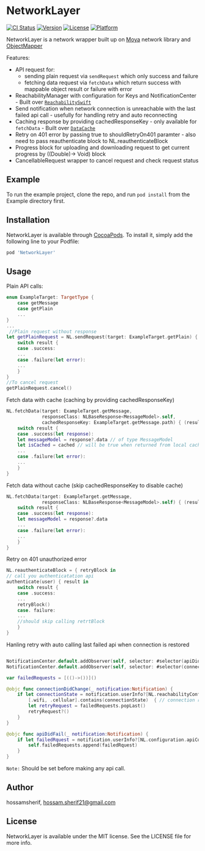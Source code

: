 # NetworkLayer

[![CI Status](https://img.shields.io/travis/hossamsherif/NetworkLayer.svg?style=flat)](https://travis-ci.org/hossamsherif/NetworkLayer)
[![Version](https://img.shields.io/cocoapods/v/NetworkLayer.svg?style=flat)](https://cocoapods.org/pods/NetworkLayer)
[![License](https://img.shields.io/cocoapods/l/NetworkLayer.svg?style=flat)](https://cocoapods.org/pods/NetworkLayer)
[![Platform](https://img.shields.io/cocoapods/p/NetworkLayer.svg?style=flat)](https://cocoapods.org/pods/NetworkLayer)

NetworkLayer is a network wrapper built up on [Moya](https://github.com/Moya/Moya) network library and [ObjectMapper](https://github.com/tristanhimmelman/ObjectMapper)

Features:
- API request for:
    - sending plain request via `sendRequest` which only success and failure
    - fetching data request via `fetchData` which return success with mappable object result or failure with error
- ReachabilityManager with configuration for Keys and NotificationCenter - Built over [`ReachabilitySwift`](https://github.com/ashleymills/Reachability.swift)
- Send notification when network connection is unreachable with the last failed api call - usefully for handling retry and auto reconnecting
- Caching response by providing cachedResponseKey - only available for `fetchData` - Built over [`DataCache`](https://github.com/huynguyencong/DataCache)
- Retry on 401 error by passing true to shouldRetryOn401 paramter - also need to pass reauthenticate block to NL.reauthenticateBlock
- Progress block for uploading and downloading request to get current progress by ((Double)-> Void) block
- CancellableRequest wrapper to cancel request and check request status

## Example

To run the example project, clone the repo, and run `pod install` from the Example directory first.

## Installation

NetworkLayer is available through [CocoaPods](https://cocoapods.org). To install
it, simply add the following line to your Podfile:

```ruby
pod 'NetworkLayer'
```

## Usage
Plain API calls:
```swift
enum ExampleTarget: TargetType {
    case getMessage
    case getPlain
    ...
}
...
 //Plain request without response
let getPlainRequest = NL.sendRequest(target: ExampleTarget.getPlain) { (result)
    switch result {
    case .success:
    ...
    case .failure(let error): 
    ...
    }
}
//To cancel request
getPlainRequest.cancel()
```
Fetch data with cache (caching by providing cachedResponseKey)
```swift
NL.fetchData(target: ExampleTarget.getMessage,
             responseClass: NLBaseResponse<MessageModel>.self,
             cachedResponseKey: ExampleTarget.getMessage.path) { (result, cached) in
    switch result {
    case .success(let response):
    let messageModel = response?.data // of type MessageModel
    let isCached = cached // will be true when returned from local cache
    ...
    case .failure(let error):
    ...
    }
}
```
Fetch data without cache (skip cachedResponseKey to disable cache)
```swift
NL.fetchData(target: ExampleTarget.getMessage,
             responseClass: NLBaseResponse<MessageModel>.self) { (result, _) in
    switch result {
    case .success(let response):
    let messageModel = response?.data 
    ...
    case .failure(let error):
    ...
    }
}
```
Retry on 401 unauthorized error
```swift
NL.reauthenticateBlock = { retryBlock in
// call you authenticatation api
authenticate(user) { result in
    switch result {
    case .success:
    ...
    retryBlock()
    case. failure:
    ...
    //should skip calling retrtBlock
    }
}
```
Hanling retry with auto calling last failed api when connection is restored
```swift

NotificationCenter.default.addObserver(self, selector: #selector(apiDidFail(_:)), name: .NLApiConnectionFailure, object: nil)
NotificationCenter.default.addObserver(self, selector: #selector(connectionDidChange(_:)), name: .NLDidChangeConnection, object: nil)

var failedRequests = [(()->())]()

@objc func connectionDidChange(_ notification:Notification) {
    if let connectionState = notification.userInfo?[NL.reachabilityConfiguration.didChangeConnectionUserInfoKey] as? ConnectionType,
        [.wifi, .cellular].contains(connectionState)  { // connection restored
        let retryRequest = failedRequests.popLast()
        retryRequest?()
    }    
}

@objc func apiDidFail(_ notification:Notification) {
    if let failedRquest = notification.userInfo?[NL.configuration.apiConnectionFailureUserInfoKey] as? () -> () {
        self.failedRequests.append(failedRquest)
    }
}

```
`Note:` Should be set before making any api call.
## Author

hossamsherif, hossam.sherif21@gmail.com

## License

NetworkLayer is available under the MIT license. See the LICENSE file for more info.
